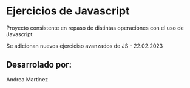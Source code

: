 # Ejercicios de Javascript
Proyecto consistente en repaso de distintas operaciones con el uso de Javascript

Se adicionan nuevos ejerciciso avanzados de JS - 22.02.2023

## Desarrolado por:
Andrea Martinez 